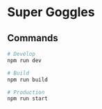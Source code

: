 # Super Goggles

## Commands

```bash
# Develop
npm run dev

# Build
npm run build

# Production
npm run start
```

